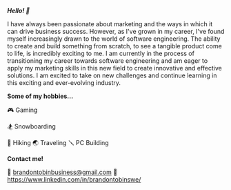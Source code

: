 ***Hello! 👋***

I have always been passionate about marketing and the ways in which it can drive business success. However, as I've grown in my career, I've found myself increasingly drawn to the world of software engineering. The ability to create and build something from scratch, to see a tangible product come to life, is incredibly exciting to me. I am currently in the process of transitioning my career towards software engineering and am eager to apply my marketing skills in this new field to create innovative and effective solutions. I am excited to take on new challenges and continue learning in this exciting and ever-evolving industry.

**Some of my hobbies...**

🎮 Gaming

🏂 Snowboarding

🥾 Hiking
🌏 Traveling
🪛 PC Building

**Contact me!**

📧 brandontobinbusiness@gmail.com
📌 https://www.linkedin.com/in/brandontobinswe/
